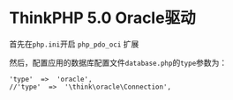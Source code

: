 ThinkPHP 5.0 Oracle驱动
===============

首先在`php.ini`开启 `php_pdo_oci` 扩展

然后，配置应用的数据库配置文件`database.php`的`type`参数为：

~~~
'type'  =>  'oracle',
//'type'  =>  '\think\oracle\Connection',
~~~


